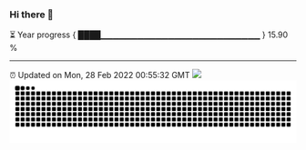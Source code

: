 ### Hi there 👋

⏳ Year progress { ████▁▁▁▁▁▁▁▁▁▁▁▁▁▁▁▁▁▁▁▁▁▁▁▁▁▁ } 15.90 %

---

⏰ Updated on Mon, 28 Feb 2022 00:55:32 GMT
![](https://raw.githubusercontent.com/seesaws/seesaws/main/assets/github-contribution-grid-snake.svg)
![](https://raw.githubusercontent.com/L1cardo/L1cardo/main/assets/github-contribution-grid-snake.svg)

